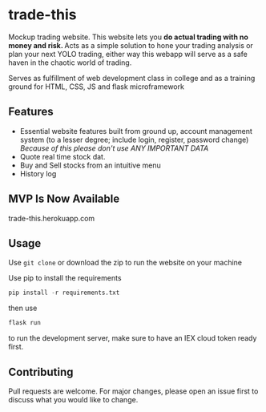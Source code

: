 # trade-this

Mockup trading website.
This website lets you <b>do actual trading with no money and risk. </b>Acts as a simple solution to hone your trading analysis or plan your next YOLO trading, either way this webapp will serve as a safe haven in the chaotic world of trading.

Serves as fulfillment of web development class in college and as a training ground for HTML, CSS, JS and flask microframework

## Features

- Essential website features built from ground up, account management system (to a lesser degree; include login, register, password change) <em>Because of this please don't use ANY IMPORTANT DATA</em>
- Quote real time stock dat.
- Buy and Sell stocks from an intuitive menu
- History log

## MVP Is Now Available

trade-this.herokuapp.com

## Usage

Use ```git clone``` or download the zip to run the website on your machine

Use pip to install the requirements

```python
pip install -r requirements.txt
```

then use

```python
flask run
```

to run the development server, make sure to have an IEX cloud token ready first.

## Contributing

Pull requests are welcome. For major changes, please open an issue first to discuss what you would like to change.
